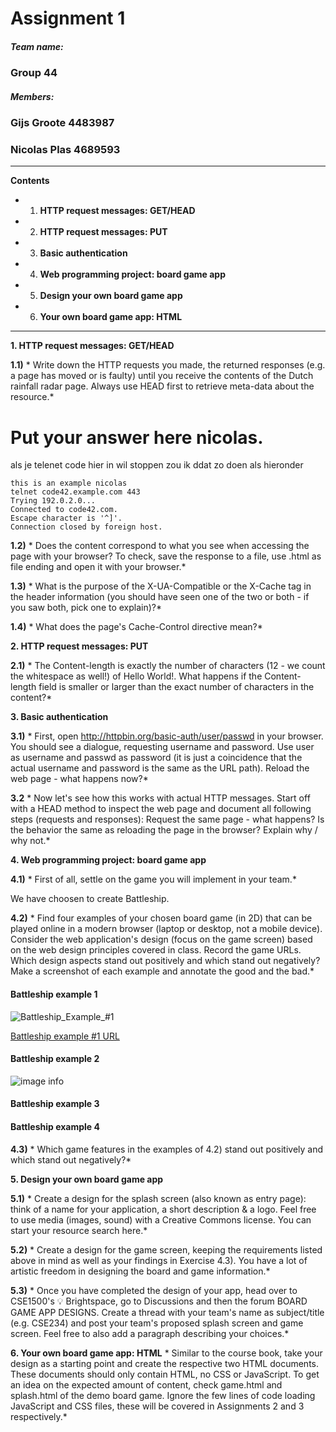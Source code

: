 # Assignment 1

##### Team name:
### Group 44

##### Members:

### Gijs Groote  4483987
### Nicolas Plas 4689593


---
__Contents__
- 1. **HTTP request messages: GET/HEAD**
- 2. **HTTP request messages: PUT**
- 3. **Basic authentication**
- 4. **Web programming project: board game app**
- 5. **Design your own board game app**
- 6. **Your own board game app: HTML**
---

**1. HTTP request messages: GET/HEAD**

**1.1)** *
Write down the HTTP requests you made, the returned responses (e.g. a page has moved or is faulty) until you receive the contents of the Dutch rainfall radar page. Always use HEAD first to retrieve meta-­data about the resource.*

# Put your answer here nicolas.

als je telenet code hier in wil stoppen zou ik ddat zo doen als hieronder
```
this is an example nicolas
telnet code42.example.com 443
Trying 192.0.2.0...
Connected to code42.com.
Escape character is '^]'.
Connection closed by foreign host.
 ```

**1.2)** *
Does the content correspond to what you see when accessing the page with your browser? To check, save the response to a file, use .html as file ending and open it with your browser.*

**1.3)** *
What is the purpose of the X-UA-Compatible or the X-Cache tag in the header information (you should have seen one of the two or both - if you saw both, pick one to explain)?*

**1.4)** *
What does the page's Cache-Control directive mean?*

**2. HTTP request messages: PUT**

**2.1)** *
The Content-­length is exactly the number of characters (12 - we count the whitespace as well!) of Hello World!. What happens if the Content-length field is smaller or larger than the exact number of characters in the content?*


**3. Basic authentication**

**3.1)** *
First, open http://httpbin.org/basic-auth/user/passwd in your browser. You should see a dialogue, requesting username and password. Use user as username and passwd as password (it is just a coincidence that the actual username and password is the same as the URL path). Reload the web page -­ what happens now?*


**3.2** *
Now let's see how this works with actual HTTP messages. Start off with a HEAD method to inspect the web page and document all following steps (requests and responses):
Request the same page - what happens? Is the behavior the same as reloading the page in the browser? Explain why / why not.*


**4. Web programming project: board game app**

**4.1)** *
First of all, settle on the game you will implement in your team.*

We have choosen to create Battleship.

**4.2)** *
Find four examples of your chosen board game (in 2D) that can be played online in a modern browser (laptop or desktop, not a mobile device). Consider the web application's design (focus on the game screen) based on the web design principles covered in class. Record the game URLs. Which design aspects stand out positively and which stand out negatively? Make a screenshot of each example and annotate the good and the bad.*

#### Battleship example 1

![Battleship_Example_#1](https://img.bhs4.com/95/D/95D550FDD0C1DD4888B206C17857C36C26110B6B_lis.jpg)

[Battleship example #1 URL](https://www.alteredgamer.com/free-pc-gaming/99268-battleship-games-wage-a-naval-war-online/)

#### Battleship example 2

![image info](../recources/battleshipExampleOne.png)


#### Battleship example 3
#### Battleship example 4


**4.3)** *
Which game features in the examples of 4.2) stand out positively and which stand out negatively?*

**5. Design your own board game app**

**5.1)** *
Create a design for the splash screen (also known as entry page): think of a name for your application, a short description & a logo. Feel free to use media (images, sound) with a Creative Commons license. You can start your resource search here.*

**5.2)** *
Create a design for the game screen, keeping the requirements listed above in mind as well as your findings in Exercise 4.3). You have a lot of artistic freedom in designing the board and game information.*

**5.3)** *
Once you have completed the design of your app, head over to CSE1500's 💡 Brightspace, go to Discussions and then the forum BOARD GAME APP DESIGNS. Create a thread with your team's name as subject/title (e.g. CSE234) and post your team's proposed splash screen and game screen. Feel free to also add a paragraph describing your choices.*

**6. Your own board game app: HTML** *
Similar to the course book, take your design as a starting point and create the respective two HTML documents. These documents should only contain HTML, no CSS or JavaScript. To get an idea on the expected amount of content, check game.html and splash.html of the demo board game. Ignore the few lines of code loading JavaScript and CSS files, these will be covered in Assignments 2 and 3 respectively.*
